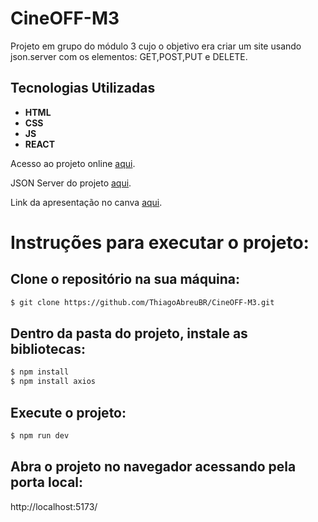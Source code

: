 # CineOFF-M3

Projeto em grupo do módulo 3 cujo o objetivo era criar um site usando json.server com os elementos: GET,POST,PUT e DELETE.

## Tecnologias Utilizadas

- **HTML**
- **CSS**
- **JS**
- **REACT**


Acesso ao projeto online [aqui](https://cineoff.netlify.app/).

JSON Server do projeto [aqui](https://github.com/ThiagoAbreuBR/CineOFF-GET-POST-PUT-DELETE).

Link da apresentação no canva [aqui](https://www.canva.com/design/DAFZUxfHtf8/Teo7fpMOOMi5EiJhGaIXfg/view?utm_content=DAFZUxfHtf8&utm_campaign=designshare&utm_medium=link&utm_source=publishsharelink).

# Instruções para executar o projeto:

## Clone o repositório na sua máquina:

```sh
$ git clone https://github.com/ThiagoAbreuBR/CineOFF-M3.git
```
## Dentro da pasta do projeto, instale as bibliotecas:

```sh
$ npm install
$ npm install axios
```
## Execute o projeto:

```sh
$ npm run dev
```

## Abra o projeto no navegador acessando pela porta local:
http://localhost:5173/
